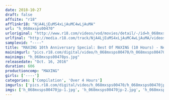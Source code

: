 ```yaml
---
date: 2018-10-27
draft: false
affsite: "r18"
afflinkr18: "NjA4LjEuMS4xLjAuMC4wLjAuMA"
url: "h_068mxsps00470"
urloriginal: "http://www.r18.com/videos/vod/movies/detail/-/id=h_068mxsps00470"
urlfinal: "http://media.r18.com/track/NjA4LjEuMS4xLjAuMC4wLjAuMA/videos/vod/movies/detail/-/id=h_068mxsps00470"
samplevid: "----"
title: "MAXING 10th Anniversary Special: Best Of MAXING (10 Hours) - Never-Before Released Footage Of Akiho Yoshizawa & Kana Yume !"
mainimgurl: "pics.r18.com/digital/video/h_068mxsps00470/h_068mxsps00470ps.jpg"
mainimgs: "h_068mxsps00470ps.jpg"
releasedate: "Oct. 16, 2016"
duration: 606
productioncomp: "MAXING"
girls: ['----']
categories: ['Compilation', 'Over 4 Hours']
imgurls: ['pics.r18.com/digital/video/h_068mxsps00470/h_068mxsps00470jp-1.jpg', 'pics.r18.com/digital/video/h_068mxsps00470/h_068mxsps00470jp-2.jpg', 'pics.r18.com/digital/video/h_068mxsps00470/h_068mxsps00470jp-3.jpg', 'pics.r18.com/digital/video/h_068mxsps00470/h_068mxsps00470jp-4.jpg', 'pics.r18.com/digital/video/h_068mxsps00470/h_068mxsps00470jp-5.jpg', 'pics.r18.com/digital/video/h_068mxsps00470/h_068mxsps00470jp-6.jpg', 'pics.r18.com/digital/video/h_068mxsps00470/h_068mxsps00470jp-7.jpg', 'pics.r18.com/digital/video/h_068mxsps00470/h_068mxsps00470jp-8.jpg', 'pics.r18.com/digital/video/h_068mxsps00470/h_068mxsps00470jp-9.jpg', 'pics.r18.com/digital/video/h_068mxsps00470/h_068mxsps00470jp-10.jpg', 'pics.r18.com/digital/video/h_068mxsps00470/h_068mxsps00470jp-11.jpg', 'pics.r18.com/digital/video/h_068mxsps00470/h_068mxsps00470jp-12.jpg', 'pics.r18.com/digital/video/h_068mxsps00470/h_068mxsps00470jp-13.jpg', 'pics.r18.com/digital/video/h_068mxsps00470/h_068mxsps00470jp-14.jpg', 'pics.r18.com/digital/video/h_068mxsps00470/h_068mxsps00470jp-15.jpg', 'pics.r18.com/digital/video/h_068mxsps00470/h_068mxsps00470jp-16.jpg', 'pics.r18.com/digital/video/h_068mxsps00470/h_068mxsps00470jp-17.jpg', 'pics.r18.com/digital/video/h_068mxsps00470/h_068mxsps00470jp-18.jpg', 'pics.r18.com/digital/video/h_068mxsps00470/h_068mxsps00470jp-19.jpg', 'pics.r18.com/digital/video/h_068mxsps00470/h_068mxsps00470jp-20.jpg']
imgs: ['h_068mxsps00470jp-1.jpg', 'h_068mxsps00470jp-2.jpg', 'h_068mxsps00470jp-3.jpg', 'h_068mxsps00470jp-4.jpg', 'h_068mxsps00470jp-5.jpg', 'h_068mxsps00470jp-6.jpg', 'h_068mxsps00470jp-7.jpg', 'h_068mxsps00470jp-8.jpg', 'h_068mxsps00470jp-9.jpg', 'h_068mxsps00470jp-10.jpg', 'h_068mxsps00470jp-11.jpg', 'h_068mxsps00470jp-12.jpg', 'h_068mxsps00470jp-13.jpg', 'h_068mxsps00470jp-14.jpg', 'h_068mxsps00470jp-15.jpg', 'h_068mxsps00470jp-16.jpg', 'h_068mxsps00470jp-17.jpg', 'h_068mxsps00470jp-18.jpg', 'h_068mxsps00470jp-19.jpg', 'h_068mxsps00470jp-20.jpg']
---
```

